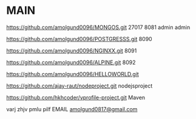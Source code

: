# MAIN
https://github.com/amolgund0096/MONGOS.git   27017 8081 admin admin

https://github.com/amolgund0096/POSTGRESSS.git   8090

https://github.com/amolgund0096/NGINXX.git     8091

https://github.com/amolgund0096/ALPINE.git     8092

https://github.com/amolgund0096/HELLOWORLD.git

https://github.com/ajay-raut/nodeproject.git    nodejsproject


https://github.com/hkhcoder/vprofile-project.git  Maven


varj zhjv pmlu pilf      EMAIL   amolgund0817@gmail.com

